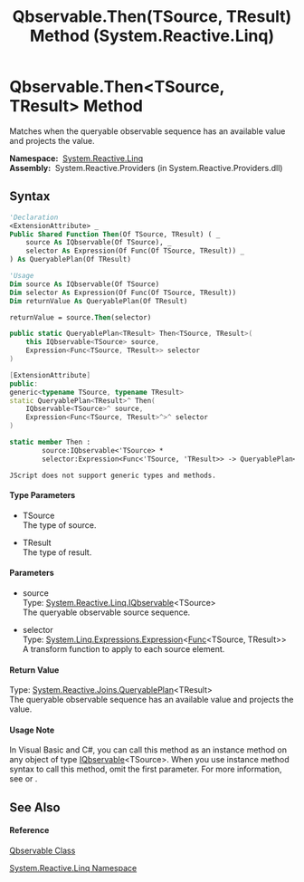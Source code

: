 ﻿---
title: Qbservable.Then(TSource, TResult) Method  (System.Reactive.Linq)
TOCTitle: Then(TSource, TResult) Method
ms:assetid: M:System.Reactive.Linq.Qbservable.Then``2(System.Reactive.Linq.IQbservable{``0},System.Linq.Expressions.Expression{System.Func{``0,``1}})
ms:mtpsurl: https://msdn.microsoft.com/en-us/library/Hh212019(v=VS.103)
ms:contentKeyID: 36069718
ms.date: 06/28/2011
mtps_version: v=VS.103
f1_keywords:
- System.Reactive.Linq.Qbservable.Then``2
dev_langs:
- CSharp
- JScript
- VB
- FSharp
- c++
---

# Qbservable.Then\<TSource, TResult\> Method

Matches when the queryable observable sequence has an available value and projects the value.

**Namespace:**  [System.Reactive.Linq](hh211929\(v=vs.103\).md)  
**Assembly:**  System.Reactive.Providers (in System.Reactive.Providers.dll)

## Syntax

``` vb
'Declaration
<ExtensionAttribute> _
Public Shared Function Then(Of TSource, TResult) ( _
    source As IQbservable(Of TSource), _
    selector As Expression(Of Func(Of TSource, TResult)) _
) As QueryablePlan(Of TResult)
```

``` vb
'Usage
Dim source As IQbservable(Of TSource)
Dim selector As Expression(Of Func(Of TSource, TResult))
Dim returnValue As QueryablePlan(Of TResult)

returnValue = source.Then(selector)
```

``` csharp
public static QueryablePlan<TResult> Then<TSource, TResult>(
    this IQbservable<TSource> source,
    Expression<Func<TSource, TResult>> selector
)
```

``` c++
[ExtensionAttribute]
public:
generic<typename TSource, typename TResult>
static QueryablePlan<TResult>^ Then(
    IQbservable<TSource>^ source, 
    Expression<Func<TSource, TResult>^>^ selector
)
```

``` fsharp
static member Then : 
        source:IQbservable<'TSource> * 
        selector:Expression<Func<'TSource, 'TResult>> -> QueryablePlan<'TResult> 
```

``` jscript
JScript does not support generic types and methods.
```

#### Type Parameters

  - TSource  
    The type of source.

<!-- end list -->

  - TResult  
    The type of result.

#### Parameters

  - source  
    Type: [System.Reactive.Linq.IQbservable](hh229328\(v=vs.103\).md)\<TSource\>  
    The queryable observable source sequence.  

<!-- end list -->

  - selector  
    Type: [System.Linq.Expressions.Expression](https://msdn.microsoft.com/en-us/library/Bb335710)\<[Func](https://msdn.microsoft.com/en-us/library/Bb549151)\<TSource, TResult\>\>  
    A transform function to apply to each source element.  

#### Return Value

Type: [System.Reactive.Joins.QueryablePlan](hh211937\(v=vs.103\).md)\<TResult\>  
The queryable observable sequence has an available value and projects the value.  

#### Usage Note

In Visual Basic and C\#, you can call this method as an instance method on any object of type [IQbservable](hh229328\(v=vs.103\).md)\<TSource\>. When you use instance method syntax to call this method, omit the first parameter. For more information, see [](https://msdn.microsoft.com/en-us/library/Bb384936) or [](https://msdn.microsoft.com/en-us/library/Bb383977).

## See Also

#### Reference

[Qbservable Class](hh211693\(v=vs.103\).md)

[System.Reactive.Linq Namespace](hh211929\(v=vs.103\).md)

